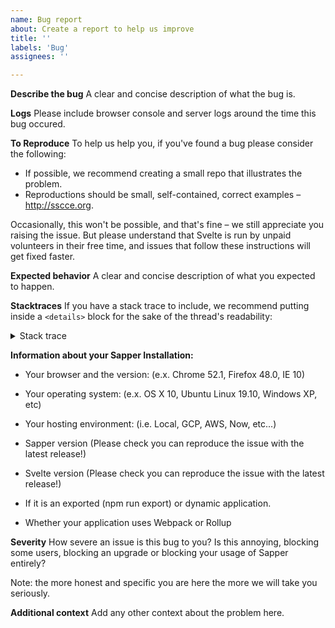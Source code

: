 ```yaml
---
name: Bug report
about: Create a report to help us improve
title: ''
labels: 'Bug'
assignees: ''

---
```


**Describe the bug**
A clear and concise description of what the bug is.

**Logs**
Please include browser console and server logs around the time this bug occured.

**To Reproduce**
To help us help you, if you've found a bug please consider the following:

* If possible, we recommend creating a small repo that illustrates the problem.
* Reproductions should be small, self-contained, correct examples – http://sscce.org.

Occasionally, this won't be possible, and that's fine – we still appreciate you raising the issue. But please understand that Svelte is run by unpaid volunteers in their free time, and issues that follow these instructions will get fixed faster.

**Expected behavior**
A clear and concise description of what you expected to happen.

**Stacktraces**
If you have a stack trace to include, we recommend putting inside a `<details>` block for the sake of the thread's readability:

<details>
  <summary>Stack trace</summary>

  Stack trace goes here...
</details>

**Information about your Sapper Installation:**
- Your browser and the version: (e.x. Chrome 52.1, Firefox 48.0, IE 10)

- Your operating system: (e.x. OS X 10, Ubuntu Linux 19.10, Windows XP, etc)

- Your hosting environment: (i.e. Local, GCP, AWS, Now, etc...)

- Sapper version (Please check you can reproduce the issue with the latest release!)

- Svelte version (Please check you can reproduce the issue with the latest release!)

- If it is an exported (npm run export) or dynamic application.

- Whether your application uses Webpack or Rollup

**Severity**
How severe an issue is this bug to you? Is this annoying, blocking some users, blocking an upgrade or blocking your usage of Sapper entirely?

Note: the more honest and specific you are here the more we will take you seriously. 

**Additional context**
Add any other context about the problem here.
